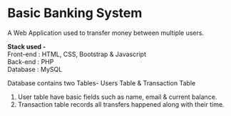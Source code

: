 # Basic Banking System 

A Web Application used to transfer money between multiple users.  

**Stack used -**
<br>
Front-end : HTML, CSS, Bootstrap & Javascript 
<br>
Back-end : PHP 
<br>
Database : MySQL   

Database contains two Tables- Users Table & Transaction Table 
1. User table have basic fields such as name, email & current balance. 
2. Transaction table records all transfers happened along with their time. 
